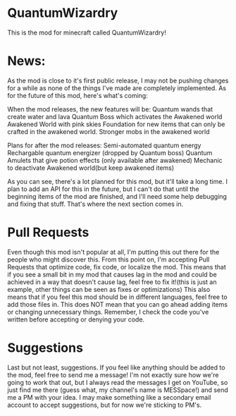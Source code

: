 # QuantumWizardry
This is the mod for minecraft called QuantumWizardry!

# News:
As the mod is close to it's first public release, I may not be pushing changes for a while as none of the things I've made are completely implemented. As for the future of this mod, here's what's coming:

When the mod releases, the new features will be:
Quantum wands that create water and lava
Quantum Boss which activates the Awakened world
Awakened World with pink skies
Foundation for new items that can only be crafted in the awakened world.
Stronger mobs in the awakened world

Plans for after the mod releases:
Semi-automated quantum energy
Rechargable quantum energizer (dropped by Quantum boss)
Quantum Amulets that give potion effects (only available after awakened)
Mechanic to deactivate Awakened world(but keep awakened items)

As you can see, there's a lot planned for this mod, but it'll take a long time. I plan to add an API for this in the future, but I can't do that until the beginning items of the mod are finished, and I'll need some help debugging and fixing that stuff. That's where the next section comes in.

# Pull Requests
Even though this mod isn't popular at all, I'm putting this out there for the people who might discover this. From this point on, I'm accepting Pull Requests that optimize code, fix code, or localize the mod. This means that if you see a small bit in my mod that causes lag in the mod and could be achieved in a way that doesn't cause lag, feel free to fix it!(this is just an example, other things can be seen as fixes or optimizations) This also means that if you feel this mod should be in different languages, feel free to add those files in. This does NOT mean that you can go ahead adding items or changing unnecessary things. Remember, I check the code you've written before accepting or denying your code.

# Suggestions
Last but not least, suggestions. If you feel like anything should be added to the mod, feel free to send me a message! I'm not exactly sure how we're going to work that out, but I always read the messages I get on YouTube, so just find me there (guess what, my channel's name is MESSpace!) and send me a PM with your idea. I may make something like a secondary email account to accept suggestions, but for now we're sticking to PM's.
